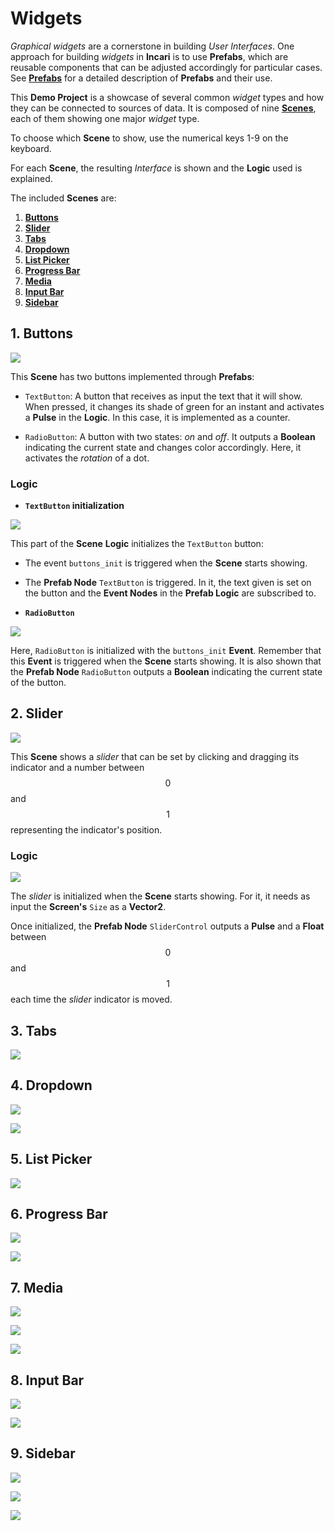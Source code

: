 # Widgets

*Graphical widgets* are a cornerstone in building *User Interfaces*. One approach for building *widgets* in **Incari** is to use **Prefabs**, which are reusable components that can be adjusted accordingly for particular cases. See [**Prefabs**](../objects-and-types/prefabs/README.md) for a detailed description of **Prefabs** and their use.

This **Demo Project** is a showcase of several common *widget* types and how they can be connected to sources of data. It is composed of nine [**Scenes**](../objects-and-types/project-objects/scene.md), each of them showing one major *widget* type. 

To choose which **Scene** to show, use the numerical keys 1-9 on the keyboard.

For each **Scene**, the resulting *Interface* is shown and the **Logic** used is explained.

The included **Scenes** are:

<!-- no toc -->
1. [**Buttons**](#1-buttons)
2. [**Slider**](#2-slider)
3. [**Tabs**](#3-tabs) 
4. [**Dropdown**](#4-dropdown)
5. [**List Picker**](#5-list-picker)
6. [**Progress Bar**](#6-progress-bar)
7. [**Media**](#7-media)
8. [**Input Bar**](#8-input-bar)
9. [**Sidebar**](#9-sidebar)


## **1. Buttons**

![](../.gitbook/assets/demowidgets/Buttons.gif)

This **Scene** has two buttons implemented through **Prefabs**: 

* `TextButton`: A button that receives as input the text that it will show. When pressed, it changes its shade of green for an instant and activates a **Pulse** in the **Logic**. In this case, it is implemented as a counter.

* `RadioButton`: A button with two states: *on* and *off*. It outputs a **Boolean** indicating the current state and changes color accordingly. Here, it activates the *rotation* of a dot.

### Logic

* **`TextButton` initialization**

![](../.gitbook/assets/demowidgets/buttons-logic1.png)

This part of the **Scene** **Logic** initializes the `TextButton` button: 

* The event `buttons_init` is triggered when the **Scene** starts showing.
* The **Prefab Node** `TextButton` is triggered. In it, the text given is set on the button and the **Event Nodes** in the **Prefab Logic** are subscribed to.

* **`RadioButton`**

![](../.gitbook/assets/demowidgets/buttons-logic2.png)

Here, `RadioButton` is initialized with the `buttons_init` **Event**. Remember that this **Event** is triggered when the **Scene** starts showing. It is also shown that the **Prefab Node** `RadioButton` outputs a **Boolean** indicating the current state of the button.

## **2. Slider**

![](../.gitbook/assets/demowidgets/Slider.gif)

This **Scene** shows a *slider* that can be set by clicking and dragging its indicator and a number between $$0$$ and $$1$$ representing the indicator's position.

### Logic

![](../.gitbook/assets/demowidgets/slider-logic1.png)

The *slider* is initialized when the **Scene** starts showing. For it, it needs as input the **Screen's** `Size` as a **Vector2**. 

Once initialized, the **Prefab Node** `SliderControl` outputs a **Pulse** and a **Float** between $$0$$ and $$1$$ each time the *slider* indicator is moved.

## **3. Tabs**

![](../.gitbook/assets/demowidgets/Tabs.gif)



## **4. Dropdown**

![](../.gitbook/assets/demowidgets/Dropdown.gif)

![](../.gitbook/assets/demowidgets/dropdown-logic1.png)

## **5. List Picker**

![](../.gitbook/assets/demowidgets/ListPicker.gif)


## **6. Progress Bar**

![](../.gitbook/assets/demowidgets/ProgressBar.gif)

![](../.gitbook/assets/demowidgets/progressbar-logic1.png)


## **7. Media**

![](../.gitbook/assets/demowidgets/Media.gif)

![](../.gitbook/assets/demowidgets/media-logic1.png)

![](../.gitbook/assets/demowidgets/media-logic2.png)

## **8. Input Bar**

![](../.gitbook/assets/demowidgets/Input.gif)

![](../.gitbook/assets/demowidgets/inputbar-logic1.png)

## **9. Sidebar**

![](../.gitbook/assets/demowidgets/Sidebar.gif)

![](../.gitbook/assets/demowidgets/sidebar-logic1.png)

![](../.gitbook/assets/demowidgets/sidebar-sceneoutliner.png)